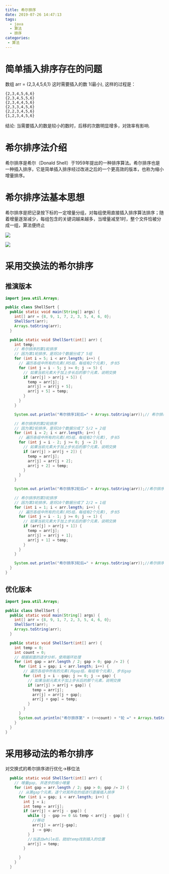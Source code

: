 ```yaml
---
title: 希尔排序
date: 2019-07-26 14:47:13
tags: 
  - java
  - 算法
  - 排序
categories:
 - 算法
---
```



# 简单插入排序存在的问题
数组 arr = {2,3,4,5,6,1} 这时需要插入的数 1(最小), 这样的过程是：
```
{2,3,4,5,6,6}
{2,3,4,5,5,6}
{2,3,4,4,5,6}
{2,3,3,4,5,6}
{2,2,3,4,5,6}
{1,2,3,4,5,6}
```
结论: 当需要插入的数是较小的数时，后移的次数明显增多，对效率有影响.

# 希尔排序法介绍

希尔排序是希尔（Donald Shell）于1959年提出的一种排序算法。希尔排序也是一种插入排序，它是简单插入排序经过改进之后的一个更高效的版本，也称为缩小增量排序。

# 希尔排序法基本思想

希尔排序是把记录按下标的一定增量分组，对每组使用直接插入排序算法排序；随着增量逐渐减少，每组包含的关键词越来越多，当增量减至1时，整个文件恰被分成一组，算法便终止


![](https://shoukailiang-blog.oss-cn-hangzhou.aliyuncs.com/article/202211281520454.png)

![](https://shoukailiang-blog.oss-cn-hangzhou.aliyuncs.com/article/202211281520501.png)

# 采用交换法的希尔排序
## 推演版本
```java
import java.util.Arrays;

public class ShellSort {
  public static void main(String[] args) {
    int[] arr = {8, 9, 1, 7, 2, 3, 5, 4, 6, 0};
    ShellSort(arr);
    Arrays.toString(arr);
  }

  public static void ShellSort(int[] arr) {
    int temp;
    // 希尔排序的第1轮排序
    // 因为第1轮排序，是将10个数据分成了 5组
    for (int i = 5; i < arr.length; i++) {
      // 遍历各组中所有的元素(共5组，每组有2个元素), 步长5
      for (int j = i - 5; j >= 0; j -= 5) {
        // 如果当前元素大于加上步长后的那个元素，说明交换
        if (arr[j] > arr[j + 5]) {
          temp = arr[j];
          arr[j] = arr[j + 5];
          arr[j + 5] = temp;
        }
      }
    }

    System.out.println("希尔排序1轮后=" + Arrays.toString(arr));// 希尔排序1轮后=[3, 5, 1, 6, 0, 8, 9, 4, 7, 2]

    // 希尔排序的第2轮排序
    // 因为第2轮排序，是将10个数据分成了 5/2 = 2组
    for (int i = 2; i < arr.length; i++) {
      // 遍历各组中所有的元素(共5组，每组有2个元素), 步长5
      for (int j = i - 2; j >= 0; j -= 2) {
        // 如果当前元素大于加上步长后的那个元素，说明交换
        if (arr[j] > arr[j + 2]) {
          temp = arr[j];
          arr[j] = arr[j + 2];
          arr[j + 2] = temp;
        }
      }
    }

    System.out.println("希尔排序2轮后=" + Arrays.toString(arr));//希尔排序2轮后=[0, 2, 1, 4, 3, 5, 7, 6, 9, 8]

    // 希尔排序的第3轮排序
    // 因为第3轮排序，是将10个数据分成了 2/2 = 1组
    for (int i = 1; i < arr.length; i++) {
      // 遍历各组中所有的元素(共5组，每组有2个元素), 步长5
      for (int j = i - 1; j >= 0; j -= 1) {
        // 如果当前元素大于加上步长后的那个元素，说明交换
        if (arr[j] > arr[j + 1]) {
          temp = arr[j];
          arr[j] = arr[j + 1];
          arr[j + 1] = temp;
        }
      }
    }

    System.out.println("希尔排序3轮后=" + Arrays.toString(arr));//希尔排序3轮后=[0, 1, 2, 3, 4, 5, 6, 7, 8, 9]
  }
}

```
## 优化版本
```java
import java.util.Arrays;

public class ShellSort {
  public static void main(String[] args) {
    int[] arr = {8, 9, 1, 7, 2, 3, 5, 4, 6, 0};
    ShellSort(arr);
    Arrays.toString(arr);
  }

  public static void ShellSort(int[] arr) {
    int temp = 0;
    int count = 0;
    // 根据前面的逐步分析，使用循环处理
    for (int gap = arr.length / 2; gap > 0; gap /= 2) {
      for (int i = gap; i < arr.length; i++) {
        // 遍历各组中所有的元素(共gap组，每组有个元素), 步长gap
        for (int j = i - gap; j >= 0; j -= gap) {
          // 如果当前元素大于加上步长后的那个元素，说明交换
          if (arr[j] > arr[j + gap]) {
            temp = arr[j];
            arr[j] = arr[j + gap];
            arr[j + gap] = temp;
          }
        }
      }
      System.out.println("希尔排序第" + (++count) + "轮 =" + Arrays.toString(arr));
    }
  }
}

```
# 采用移动法的希尔排序
对交换式的希尔排序进行优化->移位法
```java
  public static void ShellSort(int[] arr) {
    // 增量gap, 并逐步的缩小增量
    for (int gap = arr.length / 2; gap > 0; gap /= 2) {
      // 从第gap个元素，逐个对其所在的组进行直接插入排序
      for (int i = gap; i < arr.length; i++) {
        int j = i;
        int temp = arr[j];
        if (arr[j] < arr[j - gap]) {
          while (j - gap >= 0 && temp < arr[j - gap]) {
            //移动
            arr[j] = arr[j-gap];
            j -= gap;
          }
          //当退出while后，就给temp找到插入的位置
          arr[j] = temp;
        }

      }
    }
  }
```
